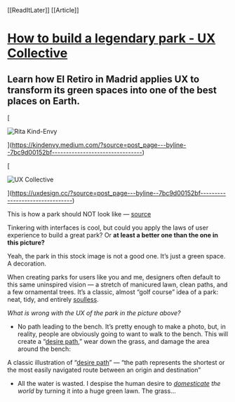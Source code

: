 [[ReadItLater]] [[Article]]

# [How to build a legendary park - UX Collective](https://uxdesign.cc/how-to-build-a-legendary-park-7bc9d00152bf)

## Learn how El Retiro in Madrid applies UX to transform its green spaces into one of the best places on Earth.

[

![Rita Kind-Envy](Attachment/Rita%20Kind-Envy.jpeg)



](https://kindenvy.medium.com/?source=post_page---byline--7bc9d00152bf--------------------------------)

[

![UX Collective](Attachment/UX%20Collective.png)



](https://uxdesign.cc/?source=post_page---byline--7bc9d00152bf--------------------------------)

This is how a park should NOT look like — [source](https://freerangestock.com/photos/7409/suburban-park.html)

Tinkering with interfaces is cool, but could you apply the laws of user experience to build a great park? Or **at least a better one than the one in this picture?**

Yeah, the park in this stock image is not a good one. It’s just a green space. A decoration.

When creating parks for users like you and me, designers often default to this same uninspired vision — a stretch of manicured lawn, clean paths, and a few ornamental trees. It’s a classic, almost “golf course” idea of a park: neat, tidy, and entirely [soulless](https://uxdesign.cc/beautiful-boring-and-without-soul-342ea9f08a64).

*What is wrong with the UX of the park in the picture above?*

-   No path leading to the bench. It’s pretty enough to make a photo, but, in reality, people are obviously going to want to walk to the bench. This will create a “[desire path](https://medium.com/design-bootcamp/what-desire-paths-teach-us-about-ux-design-3aa6eeb56dff),” wear down the grass, and damage the area around the bench:

A classic illustration of “[desire path](https://en.wikipedia.org/wiki/Desire_path)” — “the path represents the shortest or the most easily navigated route between an origin and destination”

-   All the water is wasted. I despise the human desire to [*domesticate*](https://uxdesign.cc/how-can-we-practice-design-without-harming-the-planet-506e075e3457) *the world* by turning it into a huge green lawn. The grass…